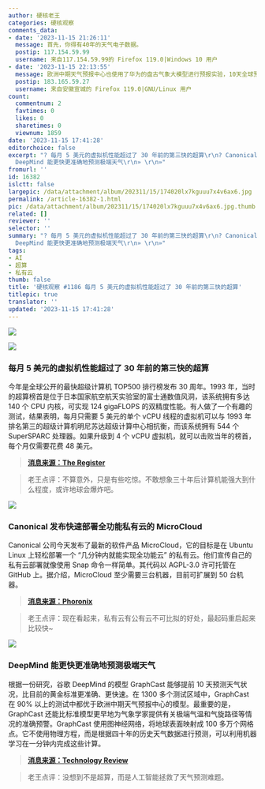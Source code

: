 ```yaml
---
author: 硬核老王
categories: 硬核观察
comments_data:
- date: '2023-11-15 21:26:11'
  message: 首先，你得有40年的天气电子数据。
  postip: 117.154.59.99
  username: 来自117.154.59.99的 Firefox 119.0|Windows 10 用户
- date: '2023-11-15 22:13:55'
  message: 欧洲中期天气预报中心也使用了华为的盘古气象大模型进行预报实验，10天全球预测，官网公开发布
  postip: 183.165.59.27
  username: 来自安徽宣城的 Firefox 119.0|GNU/Linux 用户
count:
  commentnum: 2
  favtimes: 0
  likes: 0
  sharetimes: 0
  viewnum: 1859
date: '2023-11-15 17:41:28'
editorchoice: false
excerpt: "? 每月 5 美元的虚拟机性能超过了 30 年前的第三快的超算\r\n? Canonical 发布快速部署全功能私有云的 MicroCloud\r\n?
  DeepMind 能更快更准确地预测极端天气\r\n» \r\n»"
fromurl: ''
id: 16382
islctt: false
largepic: /data/attachment/album/202311/15/174020lx7kguuu7x4v6ax6.jpg
permalink: /article-16382-1.html
pic: /data/attachment/album/202311/15/174020lx7kguuu7x4v6ax6.jpg.thumb.jpg
related: []
reviewer: ''
selector: ''
summary: "? 每月 5 美元的虚拟机性能超过了 30 年前的第三快的超算\r\n? Canonical 发布快速部署全功能私有云的 MicroCloud\r\n?
  DeepMind 能更快更准确地预测极端天气\r\n» \r\n»"
tags:
- AI
- 超算
- 私有云
thumb: false
title: '硬核观察 #1186 每月 5 美元的虚拟机性能超过了 30 年前的第三快的超算'
titlepic: true
translator: ''
updated: '2023-11-15 17:41:28'
---
```


![](/data/attachment/album/202311/15/174020lx7kguuu7x4v6ax6.jpg)


![](/data/attachment/album/202311/15/174037u0yz1089fry3s974.png)


### 每月 5 美元的虚拟机性能超过了 30 年前的第三快的超算


今年是全球公开的最快超级计算机 TOP500 排行榜发布 30 周年。1993 年，当时的超算榜首是位于日本国家航空航天实验室的富士通数值风洞，该系统拥有多达 140 个 CPU 内核，可实现 124 gigaFLOPS 的双精度性能。有人做了一个有趣的测试，结果表明，每月只需要 5 美元的单个 vCPU 线程的虚拟机可以与 1993 年排名第三的超级计算机明尼苏达超级计算中心相抗衡，而该系统拥有 544 个 SuperSPARC 处理器。如果升级到 4 个 vCPU 虚拟机，就可以击败当年的榜首，每个月仅需要花费 48 美元。



> 
> **[消息来源：The Register](https://www.theregister.com/2023/11/14/five_dollar_supercomputer/)**
> 
> 
> 



> 
> 老王点评：不算意外，只是有些吃惊。不敢想象三十年后计算机能强大到什么程度，或许地球会爆炸吧。
> 
> 
> 


![](/data/attachment/album/202311/15/174053oc8cc598n88nlk2m.png)


### Canonical 发布快速部署全功能私有云的 MicroCloud


Canonical 公司今天发布了最新的软件产品 MicroCloud，它的目标是在 Ubuntu Linux 上轻松部署一个 “几分钟内就能实现全功能云” 的私有云。他们宣传自己的私有云部署就像使用 Snap 命令一样简单。其代码以 AGPL-3.0 许可托管在 GitHub 上。据介绍，MicroCloud 至少需要三台机器，目前可扩展到 50 台机器。



> 
> **[消息来源：Phoronix](https://www.phoronix.com/news/Canonical-Ubuntu-MicroCloud)**
> 
> 
> 



> 
> 老王点评：现在看起来，私有云有公有云不可比拟的好处，最起码重启起来比较快~
> 
> 
> 


![](/data/attachment/album/202311/15/174111lisjh3oouioisume.png)


### DeepMind 能更快更准确地预测极端天气


根据一份研究，谷歌 DeepMind 的模型 GraphCast 能够提前 10 天预测天气状况，比目前的黄金标准更准确、更快速。在 1300 多个测试区域中，GraphCast 在 90% 以上的测试中都优于欧洲中期天气预报中心的模型。最重要的是，GraphCast 还能比标准模型更早地为气象学家提供有关极端气温和气旋路径等情况的准确预警。GraphCast 使用图神经网络，将地球表面映射成 100 多万个网格点。它不使用物理方程，而是根据四十年的历史天气数据进行预测，可以利用机器学习在一分钟内完成这些计算。



> 
> **[消息来源：Technology Review](https://www.technologyreview.com/2023/11/14/1083366/google-deepminds-weather-ai-can-forecast-extreme-weather-quicker-and-more-accurately/)**
> 
> 
> 



> 
> 老王点评：没想到不是超算，而是人工智能拯救了天气预测难题。
> 
> 
>